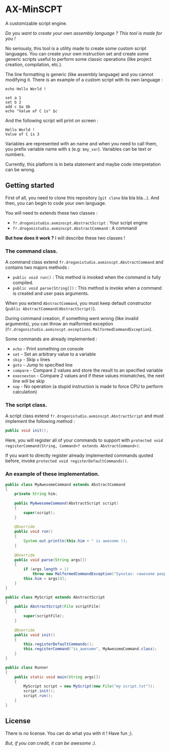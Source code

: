 # AX-MinSCPT
A customizable script engine.

*Do you want to create your own assembly language ? This tool is made for you !*

No seriously, this tool is a utility made to create some custom script languages. You can create your own instruction set and create some generic scripts useful to perform some classic operations (like project creation, compilation, etc.).

The line formatting is generic (like assembly language) and you cannot modifying it. There is an example of a custom script with its own language :
```
echo Hello World !

set a 1
set b 2
add c $a $b
echo "Value of C is" $c
```
And the following script will print on screen :
```
Hello World !
Value of C is 3
```

Variables are represented with an name and when you need to call them, you prefix variable name with `$` (e.g: `$my_var`). Variables can be text or numbers.

Currently, this platform is in beta statement and maybe code interpretation can be wrong.

## Getting started

First of all, you need to clone this repository (`git clone` bla bla bla...). And then, you can begin to code your own language.

You will need to extends these two classes :

* `fr.drogonistudio.axminscpt.AbstractScript` : Your script engine
* `fr.drogonistudio.axminscpt.AbstractCommand` : A command

**But how does it work ?** I will describe these two classes !

### The command class.

A command class extend `fr.drogonistudio.axminscpt.AbstractCommand` and contains two majors methods :
* `public void run()` : This method is invoked when the command is fully compiled.
* `public void parse(String[])` : This method is invoke when a command is created and user pass arguments.

When you extend `AbstractCommand`, you must keep default constructor (`public AbstractCommand(AbstractScript)`).

During command creation, if something went wrong (like invalid arguments), you can throw an malformed exception (`fr.drogonistudio.axminscpt.exceptions.MalformedCommandException`).

Some commands are already implemented :
* `echo` - Print something on console
* `set` - Set an arbitrary value to a variable
* `skip` - Skip `x` lines
* `goto` - Jump to specified line
* `compare` - Compare 2 values and store the result to an specified variable
* `execnexton` - Compare 2 values and if these values mismatches, the next line will be skip
* `nop` - No operation (a stupid instruction is made to force CPU to perform calculation)

### The script class.

A script class extend `fr.drogonistudio.axminscpt.AbstractScript` and must implement the following method :

```java
public void init();
```

Here, you will register all of your commands to support with `protected void registerCommand(String, Command<? extends AbstractCommand>)`.

If you want to directly register already implemented commands quoted before, invoke `protected void registerDefaultCommands()`.

### An example of these implementation.

```java
public class MyAwesomeCommand extends AbstractCommand
{
	private String him;
    
	public MyAwesomeCommand(AbstractScript script)
    {
    	super(script);
    }
    
    @Override
    public void run()
    {
    	System.out.println(this.him + " is awesome !);
    }
    
    @Override
    public void parse(String args[])
    {
    	if (args.length < 1)
        	throw new MalformedCommandException("Synxtax: <awesome people>);
       	this.him = args[0];
    }
}

public class MyScript extends AbstractScript
{
	public AbstractScript(File scriptFile)
    {
    	super(scriptFile);
    }
    
    @Override
    public void init()
    {
    	this.registerDefaultCommands();
        this.registerCommand("is_awesome", MyAwesomeCommand.class);
    }
}

public class Runner
{
	public static void main(String args[])
    {
    	MyScript script = new MyScript(new File("my script.txt"));
        script.init();
        script.run();
    }
}
```

## License
There is no license. You can do what you with it ! Have fun ;).

*But, if you can credit, it can be awesome :).*